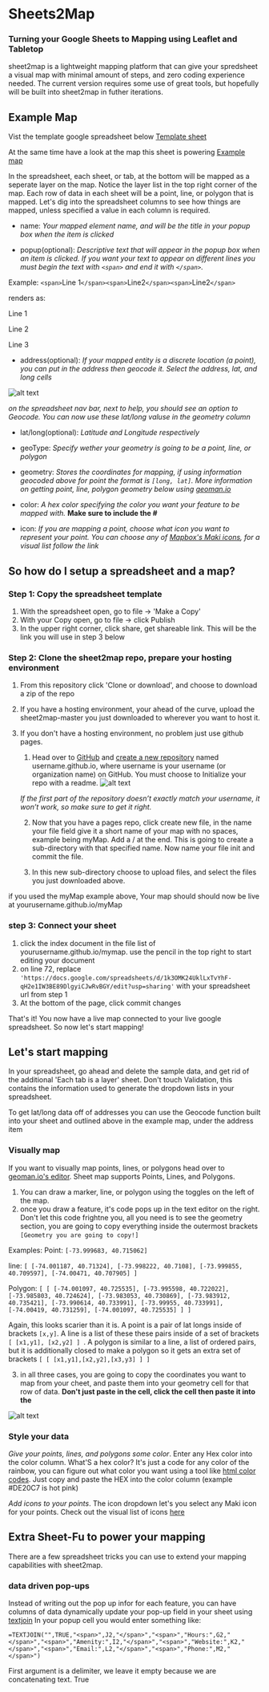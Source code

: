 # Sheets2Map
### Turning your Google Sheets to Mapping using Leaflet and Tabletop

sheet2map is a lightweight mapping platform that can give your spredsheet a visual map with minimal amount of steps, and zero coding experience needed. The current version requires some use of great tools, but hopefully will be built into sheet2map in futher iterations.

## Example Map

Vist the template google spreadsheet below
[Template sheet](https://docs.google.com/spreadsheets/d/1k3OMK24UklLxTvYhF-qH2e1IW3BE89DlgyiCJwRvBGY/edit?usp=sharing)

At the same time have a look at the map this sheet is powering
[Example map](https://clubkemp.github.io/sheet2map/)

In the spreadsheet, each sheet, or tab, at the bottom will be mapped as a seperate layer on the map. Notice the layer list in the top right corner of the map. Each row of data in each sheet will be a point, line, or polygon that is mapped. Let's dig into the spreadsheet columns to see how things are mapped, unless specified a value in each column is required.

- name: *Your mapped element name, and will be the title in your popup box when the item is clicked*

- popup(optional): *Descriptive text that will appear in the popup box when an item is clicked. If you want your text to appear on different lines you must begin the text with `<span>` and end it with `</span>`.* 

Example: `<span>`Line 1`</span><span>`Line2`</span><span>`Line2`</span>`

renders as:

Line 1

Line 2

Line 3

- address(optional): *If your mapped entity is a discrete location (a point), you can put in the address then geocode it. Select the address, lat, and long cells*

 ![alt text](https://raw.githubusercontent.com/clubkemp/sheets2map/master/images/geocode.JPG)

*on the spreadsheet nav bar, next to help, you should see an option to Geocode. You can now use these lat/long valuse in the geometry column*

- lat/long(optional): *Latitude and Longitude respectively*

- geoType: *Specify wether your geometry is going to be a point, line, or polygon*

- geometry: *Stores the coordinates for mapping, if using information geocoded above for point the format is `[long, lat]`. More information on getting point, line, polygon geometry below using [geoman.io](geoman.io)*

- color: *A hex color specifying the color you want your feature to be mapped with.* **Make sure to include the #**

- icon: *If you are mapping a point, choose what icon you want to represent your point. You can choose any of [Mapbox's Maki icons](https://labs.mapbox.com/maki-icons/), for a visual list follow the link*

## So how do I setup a spreadsheet and a map?

### Step 1: Copy the spreadsheet template
1. With the spreadsheet open, go to file -> 'Make a Copy'
2. With your Copy open, go to file -> click Publish
3. In the upper right corner, click share, get shareable link. This will be the link you will use in step 3 below

### Step 2: Clone the sheet2map repo, prepare your hosting environment
1. From this repository click 'Clone or download', and choose to download a zip of the repo

2. If you have a hosting environment, your ahead of the curve, upload the sheet2map-master you just downloaded to wherever you want to host it.

2. If you don't have a hosting environment, no problem just use github pages.
    1. Head over to [GitHub](https://github.com/) and [create a new repository](https://github.com/new) named username.github.io, where username is your username (or organization name) on GitHub. You must choose to Initialize your repo with a readme.
    ![alt text](https://raw.githubusercontent.com/clubkemp/sheets2map/master/images/gitPages.JPG) 
    
    *If the first part of the repository doesn’t exactly match your username, it won’t work, so make sure to get it right.*

    2. Now that you have a pages repo, click create new file, in the name your file field give it a short name of your map with no spaces, example being myMap. Add a / at the end. This is going to create a sub-directory with that specified name. Now name your file init and commit the file.

    3. In this new sub-directory choose to upload files, and select the files you just downloaded above.

if you used the myMap example above, Your map should should now be live at yourusername.github.io/myMap

### step 3: Connect your sheet
1. click the index document in the file list of yourusername.github.io/mymap. use the pencil in the top right to start editing your document
2. on line 72, replace  `'https://docs.google.com/spreadsheets/d/1k3OMK24UklLxTvYhF-qH2e1IW3BE89DlgyiCJwRvBGY/edit?usp=sharing'` with your spreadsheet url from step 1
3. At the bottom of the page, click commit changes

That's it! You now have a live map connected to your live google spreadsheet. So now let's start mapping!

## Let's start mapping
In your spreadsheet, go ahead and delete the sample data, and get rid of the additional 'Each tab is a layer' sheet. Don't touch Validation, this contains the information used to generate the dropdown lists in your spreadsheet.

To get lat/long data off of addresses you can use the Geocode function built into your sheet and outlined above in the example map, under the address item

### Visually map
If you want to visually map points, lines, or polygons head over to [geoman.io's editor](https://geoman.io/geojson-editor). Sheet map supports Points, Lines, and Polygons. 
1. You can draw a marker, line, or polygon using the toggles on the left of the map.
2. once you draw a feature, it's code pops up in the text editor on the right. Don't let this code frightne you, all you need is to see the geometry section, you are going to copy everything inside the outermost brackets `[Geometry you are going to copy!]`

Examples:
Point: `[-73.999683, 40.715062]`

line: `[
                [-74.001187, 40.71324],
                [-73.998222, 40.7108],
                [-73.999855, 40.709597],
                [-74.00471, 40.707905]
            ]`

Polygon: `[
                [
                    [-74.001097, 40.725535],
                    [-73.995598, 40.722022],
                    [-73.985803, 40.724624],
                    [-73.983053, 40.730869],
                    [-73.983912, 40.735421],
                    [-73.990614, 40.733991],
                    [-73.99955, 40.733991],
                    [-74.00419, 40.731259],
                    [-74.001097, 40.725535]
                ]
            ]`

Again, this looks scarier than it is. A point is a pair of lat longs inside of brackets `[x,y]`. A line is a list of these these pairs inside of a set of brackets `[ [x1,y1], [x2,y2] ] `. A polygon is similar to a line, a list of ordered pairs, but it is additionally closed to make a polygon so it gets an extra set of brackets `[ [ [x1,y1],[x2,y2],[x3,y3] ] ]`

3. in all three cases, you are going to copy the coordinates you want to map from your cheet, and paste them into your geometry cell for that row of data. **Don't just paste in the cell, click the cell then paste it into the**

![alt text](https://raw.githubusercontent.com/clubkemp/sheets2map/master/images/Geometry2.png)

### Style your data
*Give your points, lines, and polygons some color*. Enter any Hex color into the color column. What'S a hex color? It's just a code for any color of the rainbow, you can figure out what color you want using a tool like [html color codes](https://htmlcolorcodes.com/color-picker/). Just copy and paste the HEX into the color column (example #DE20C7 is hot pink)

*Add icons to your points*. The icon dropdown let's you select any Maki icon for your points. Check out the visual list of icons [here](https://labs.mapbox.com/maki-icons/)


## Extra Sheet-Fu to power your mapping
There are a few spreadsheet tricks you can use to extend your mapping capabilities with sheet2map.

### data driven pop-ups
Instead of writing out the pop up infor for each feature, you can have columns of data dynamically update your pop-up field in your sheet using [textjoin](https://support.google.com/docs/answer/7013992?hl=en)
In your popup cell you would enter something like:

`=TEXTJOIN("",TRUE,"<span>",J2,"</span>","<span>","Hours:",G2,"</span>","<span>","Amenity:",I2,"</span>","<span>","Website:",K2,"</span>","<span>","Email:",L2,"</span>","<span>","Phone:",M2,"</span>")`

First argument is a delimiter, we leave it empty because we are concatenating text. True